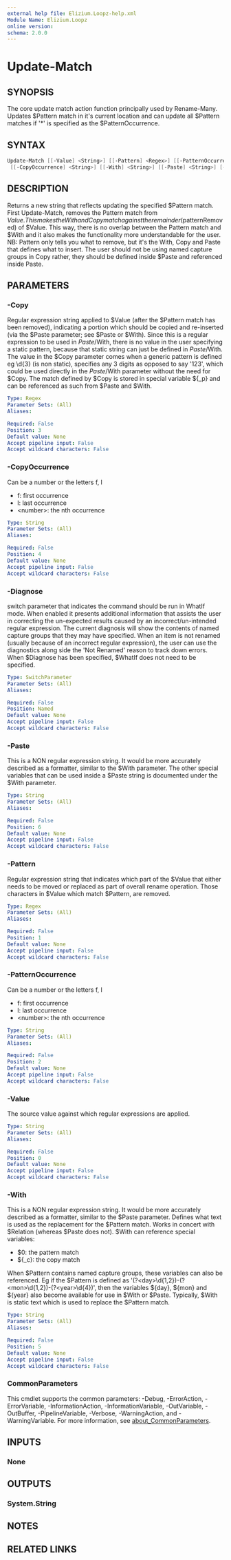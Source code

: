 ```yaml
---
external help file: Elizium.Loopz-help.xml
Module Name: Elizium.Loopz
online version:
schema: 2.0.0
---
```


# Update-Match

## SYNOPSIS

The core update match action function principally used by Rename-Many. Updates
$Pattern match in it's current location and can update all $Pattern matches if
'*' is specified as the $PatternOccurrence.

## SYNTAX

```powershell
Update-Match [[-Value] <String>] [[-Pattern] <Regex>] [[-PatternOccurrence] <String>] [[-Copy] <Regex>]
 [[-CopyOccurrence] <String>] [[-With] <String>] [[-Paste] <String>] [-Diagnose] [<CommonParameters>]
```

## DESCRIPTION

Returns a new string that reflects updating the specified $Pattern match.
First Update-Match, removes the Pattern match from $Value. This makes the With and
Copy match against the remainder ($patternRemoved) of $Value. This way, there is
no overlap between the Pattern match and $With and it also makes the functionality more
understandable for the user. NB: Pattern only tells you what to remove, but it's the
With, Copy and Paste that defines what to insert. The user should not be using named
capture groups in Copy rather, they should be defined inside $Paste and referenced
inside Paste.

## PARAMETERS

### -Copy

Regular expression string applied to $Value (after the $Pattern match has been removed),
indicating a portion which should be copied and re-inserted (via the $Paste parameter;
see $Paste or $With). Since this is a regular expression to be used in $Paste/$With, there
is no value in the user specifying a static pattern, because that static string can just be
defined in $Paste/$With. The value in the $Copy parameter comes when a generic pattern is
defined eg \d{3} (is non static), specifies any 3 digits as opposed to say '123', which
could be used directly in the $Paste/$With parameter without the need for $Copy. The match
defined by $Copy is stored in special variable ${_p} and can be referenced as such from
$Paste and $With.

```yaml
Type: Regex
Parameter Sets: (All)
Aliases:

Required: False
Position: 3
Default value: None
Accept pipeline input: False
Accept wildcard characters: False
```

### -CopyOccurrence

Can be a number or the letters f, l

* f: first occurrence
* l: last occurrence
* \<number\>: the nth occurrence

```yaml
Type: String
Parameter Sets: (All)
Aliases:

Required: False
Position: 4
Default value: None
Accept pipeline input: False
Accept wildcard characters: False
```

### -Diagnose

switch parameter that indicates the command should be run in WhatIf mode. When enabled
it presents additional information that assists the user in correcting the un-expected
results caused by an incorrect/un-intended regular expression. The current diagnosis
will show the contents of named capture groups that they may have specified. When an item
is not renamed (usually because of an incorrect regular expression), the user can use the
diagnostics along side the 'Not Renamed' reason to track down errors. When $Diagnose has
been specified, $WhatIf does not need to be specified.

```yaml
Type: SwitchParameter
Parameter Sets: (All)
Aliases:

Required: False
Position: Named
Default value: None
Accept pipeline input: False
Accept wildcard characters: False
```

### -Paste

This is a NON regular expression string. It would be more accurately described as a formatter,
similar to the $With parameter. The other special variables that can be used inside a $Paste
string is documented under the $With parameter.

```yaml
Type: String
Parameter Sets: (All)
Aliases:

Required: False
Position: 6
Default value: None
Accept pipeline input: False
Accept wildcard characters: False
```

### -Pattern

Regular expression string that indicates which part of the $Value that either needs
to be moved or replaced as part of overall rename operation. Those characters in $Value
which match $Pattern, are removed.

```yaml
Type: Regex
Parameter Sets: (All)
Aliases:

Required: False
Position: 1
Default value: None
Accept pipeline input: False
Accept wildcard characters: False
```

### -PatternOccurrence

Can be a number or the letters f, l

* f: first occurrence
* l: last occurrence
* \<number\>: the nth occurrence

```yaml
Type: String
Parameter Sets: (All)
Aliases:

Required: False
Position: 2
Default value: None
Accept pipeline input: False
Accept wildcard characters: False
```

### -Value

The source value against which regular expressions are applied.

```yaml
Type: String
Parameter Sets: (All)
Aliases:

Required: False
Position: 0
Default value: None
Accept pipeline input: False
Accept wildcard characters: False
```

### -With

This is a NON regular expression string. It would be more accurately described as a formatter,
similar to the $Paste parameter. Defines what text is used as the replacement for the $Pattern
match. Works in concert with $Relation (whereas $Paste does not). $With can reference special
variables:

* $0: the pattern match
* ${_c}: the copy match

When $Pattern contains named capture groups, these variables can also be referenced. Eg if the
$Pattern is defined as '(?\<day\>\d{1,2})-(?\<mon\>\d{1,2})-(?\<year\>\d{4})', then the variables
${day}, ${mon} and ${year} also become available for use in $With or $Paste.
Typically, $With is static text which is used to replace the $Pattern match.

```yaml
Type: String
Parameter Sets: (All)
Aliases:

Required: False
Position: 5
Default value: None
Accept pipeline input: False
Accept wildcard characters: False
```

### CommonParameters

This cmdlet supports the common parameters: -Debug, -ErrorAction, -ErrorVariable, -InformationAction, -InformationVariable, -OutVariable, -OutBuffer, -PipelineVariable, -Verbose, -WarningAction, and -WarningVariable. For more information, see [about_CommonParameters](http://go.microsoft.com/fwlink/?LinkID=113216).

## INPUTS

### None

## OUTPUTS

### System.String

## NOTES

## RELATED LINKS
